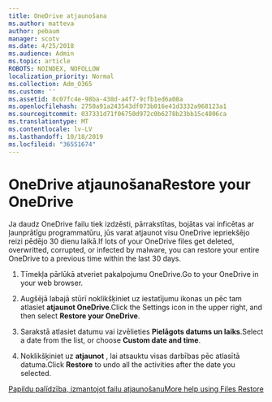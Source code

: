 ```yaml
---
title: OneDrive atjaunošana
ms.author: matteva
author: pebaum
manager: scotv
ms.date: 4/25/2018
ms.audience: Admin
ms.topic: article
ROBOTS: NOINDEX, NOFOLLOW
localization_priority: Normal
ms.collection: Adm_O365
ms.custom: ''
ms.assetid: 8c07fc4e-98ba-438d-a4f7-9cfb1ed6a08a
ms.openlocfilehash: 2750a91a243543df073b016e41d3332a968123a1
ms.sourcegitcommit: 037331d71f06750d972c0b6278b23bb15c4806ca
ms.translationtype: MT
ms.contentlocale: lv-LV
ms.lasthandoff: 10/18/2019
ms.locfileid: "36551674"
---
```

# <a name="restore-your-onedrive"></a><span data-ttu-id="c3c40-102">OneDrive atjaunošana</span><span class="sxs-lookup"><span data-stu-id="c3c40-102">Restore your OneDrive</span></span>

<span data-ttu-id="c3c40-103">Ja daudz OneDrive failu tiek izdzēsti, pārrakstītas, bojātas vai inficētas ar ļaunprātīgu programmatūru, jūs varat atjaunot visu OneDrive iepriekšējo reizi pēdējo 30 dienu laikā.</span><span class="sxs-lookup"><span data-stu-id="c3c40-103">If lots of your OneDrive files get deleted, overwritted, corrupted, or infected by malware, you can restore your entire OneDrive to a previous time within the last 30 days.</span></span>
  
1. <span data-ttu-id="c3c40-104">Tīmekļa pārlūkā atveriet pakalpojumu OneDrive.</span><span class="sxs-lookup"><span data-stu-id="c3c40-104">Go to your OneDrive in your web browser.</span></span>
    
2. <span data-ttu-id="c3c40-105">Augšējā labajā stūrī noklikšķiniet uz iestatījumu ikonas un pēc tam atlasiet **atjaunot OneDrive**.</span><span class="sxs-lookup"><span data-stu-id="c3c40-105">Click the Settings icon in the upper right, and then select **Restore your OneDrive**.</span></span>
    
3. <span data-ttu-id="c3c40-106">Sarakstā atlasiet datumu vai izvēlieties **Pielāgots datums un laiks**.</span><span class="sxs-lookup"><span data-stu-id="c3c40-106">Select a date from the list, or choose **Custom date and time**.</span></span>
    
4. <span data-ttu-id="c3c40-107">Noklikšķiniet uz **atjaunot** , lai atsauktu visas darbības pēc atlasītā datuma.</span><span class="sxs-lookup"><span data-stu-id="c3c40-107">Click **Restore** to undo all the activities after the date you selected.</span></span> 
    
[<span data-ttu-id="c3c40-108">Papildu palīdzība, izmantojot failu atjaunošanu</span><span class="sxs-lookup"><span data-stu-id="c3c40-108">More help using Files Restore</span></span>](https://go.microsoft.com/fwlink/?linkid=872874)
  


